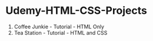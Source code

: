# Udemy-HTML-CSS-Projects
  1. Coffee Junkie - Tutorial - HTML Only
  2. Tea Station - Tutorial - HTML and CSS
